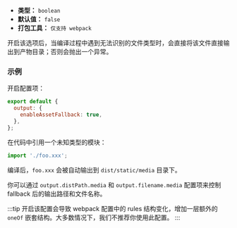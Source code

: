 - **类型：** `boolean`
- **默认值：** `false`
- **打包工具：** `仅支持 webpack`

开启该选项后，当编译过程中遇到无法识别的文件类型时，会直接将该文件直接输出到产物目录；否则会抛出一个异常。

### 示例

开启配置项：

```js
export default {
  output: {
    enableAssetFallback: true,
  },
};
```

在代码中引用一个未知类型的模块：

```js
import './foo.xxx';
```

编译后，`foo.xxx` 会被自动输出到 `dist/static/media` 目录下。

你可以通过 `output.distPath.media` 和 `output.filename.media` 配置项来控制 fallback 后的输出路径和文件名称。

:::tip
开启该配置会导致 webpack 配置中的 rules 结构变化，增加一层额外的 `oneOf` 嵌套结构。大多数情况下，我们不推荐你使用此配置。
:::
